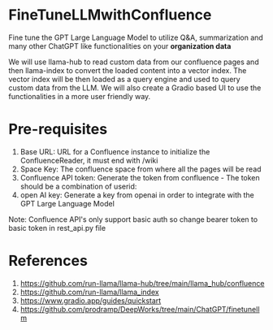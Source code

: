 # FineTuneLLMwithConfluence

Fine tune the GPT Large Language Model to utilize Q&A, summarization and many other ChatGPT like functionalities on your **organization data**

We will use llama-hub to read custom data from our confluence pages and then llama-index to convert the loaded content into a vector index. The vector index will be then loaded as a query engine and used to query custom data from the LLM. We will also create a Gradio based UI to use the functionalities in a more user friendly way.

# Pre-requisites

1. Base URL: URL for a Confluence instance to initialize the ConfluenceReader, it must end with /wiki
2. Space Key: The confluence space from where all the pages will be read
3. Confluence API token: Generate the token from confluence - The token should be a combination of userid:<confluence token>
4. open AI key: Generate a key from openai in order to integrate with the GPT Large Language Model

Note: Confluence API's only support basic auth so change bearer token to basic token in rest_api.py file


# References

1. https://github.com/run-llama/llama-hub/tree/main/llama_hub/confluence
2. https://github.com/run-llama/llama_index
3. https://www.gradio.app/guides/quickstart
4. https://github.com/prodramp/DeepWorks/tree/main/ChatGPT/finetunellm
